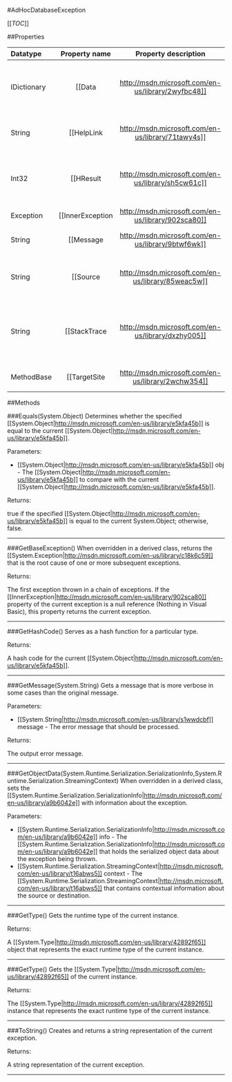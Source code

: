 #AdHocDatabaseException

[[_TOC_]]

##Properties

|Datatype|Property name|Property description|Default Value|
|:-------|:----------:|:-----------------:|:-----------:|
|IDictionary|[[Data|http://msdn.microsoft.com/en-us/library/2wyfbc48]]| Gets a collection of key/value pairs that provide additional user-defined information about the exception. |null|
|String|[[HelpLink|http://msdn.microsoft.com/en-us/library/71tawy4s]]| Gets or sets a link to the help file associated with this exception. |null|
|Int32|[[HResult|http://msdn.microsoft.com/en-us/library/sh5cw61c]]| Gets or sets HRESULT, a coded numerical value that is assigned to a specific exception. |-2146233088|
|Exception|[[InnerException|http://msdn.microsoft.com/en-us/library/902sca80]]|Gets the [[System.Exception|http://msdn.microsoft.com/en-us/library/c18k6c59]] instance that caused the current exception.|null|
|String|[[Message|http://msdn.microsoft.com/en-us/library/9btwf6wk]]| Gets a message that describes the current exception. |String.Empty|
|String|[[Source|http://msdn.microsoft.com/en-us/library/85weac5w]]| Gets or sets the name of the application or the object that causes the error. |null|
|String|[[StackTrace|http://msdn.microsoft.com/en-us/library/dxzhy005]]| Gets a string representation of the frames on the call stack at the time the current exception was thrown. |null|
|MethodBase|[[TargetSite|http://msdn.microsoft.com/en-us/library/2wchw354]]| Gets the method that throws the current exception. |null|


##Methods

###Equals(System.Object)
Determines whether the specified [[System.Object|http://msdn.microsoft.com/en-us/library/e5kfa45b]] is equal to the current [[System.Object|http://msdn.microsoft.com/en-us/library/e5kfa45b]].

Parameters: 

* [[System.Object|http://msdn.microsoft.com/en-us/library/e5kfa45b]] obj  - The [[System.Object|http://msdn.microsoft.com/en-us/library/e5kfa45b]] to compare with the current [[System.Object|http://msdn.microsoft.com/en-us/library/e5kfa45b]].





Returns:

true if the specified [[System.Object|http://msdn.microsoft.com/en-us/library/e5kfa45b]] is equal to the current System.Object; otherwise, false.


---


###GetBaseException()
When overridden in a derived class, returns the [[System.Exception|http://msdn.microsoft.com/en-us/library/c18k6c59]] that is the root cause of one or more subsequent exceptions.





Returns:

The first exception thrown in a chain of exceptions. If the [[InnerException|http://msdn.microsoft.com/en-us/library/902sca80]] property of the current exception is a null reference (Nothing in Visual Basic), this property returns the current exception.


---


###GetHashCode()
 Serves as a hash function for a particular type.  





Returns:

A hash code for the current [[System.Object|http://msdn.microsoft.com/en-us/library/e5kfa45b]].


---


###GetMessage(System.String)
 Gets a message that is more verbose in some cases than the original message. 

Parameters: 

* [[System.String|http://msdn.microsoft.com/en-us/library/s1wwdcbf]] message  - The error message that should be processed.





Returns:

The output error message.


---


###GetObjectData(System.Runtime.Serialization.SerializationInfo,System.Runtime.Serialization.StreamingContext)
When overridden in a derived class, sets the [[System.Runtime.Serialization.SerializationInfo|http://msdn.microsoft.com/en-us/library/a9b6042e]] with information about the exception.

Parameters: 

* [[System.Runtime.Serialization.SerializationInfo|http://msdn.microsoft.com/en-us/library/a9b6042e]] info  - The [[System.Runtime.Serialization.SerializationInfo|http://msdn.microsoft.com/en-us/library/a9b6042e]] that holds the serialized object data about the exception being thrown.
* [[System.Runtime.Serialization.StreamingContext|http://msdn.microsoft.com/en-us/library/t16abws5]] context  - The [[System.Runtime.Serialization.StreamingContext|http://msdn.microsoft.com/en-us/library/t16abws5]] that contains contextual information about the source or destination.






---


###GetType()
 Gets the runtime type of the current instance. 





Returns:

A [[System.Type|http://msdn.microsoft.com/en-us/library/42892f65]] object that represents the exact runtime type of the current instance.


---


###GetType()
Gets the [[System.Type|http://msdn.microsoft.com/en-us/library/42892f65]] of the current instance.





Returns:

The [[System.Type|http://msdn.microsoft.com/en-us/library/42892f65]] instance that represents the exact runtime type of the current instance.


---


###ToString()
 Creates and returns a string representation of the current exception. 





Returns:

 A string representation of the current exception. 


---


